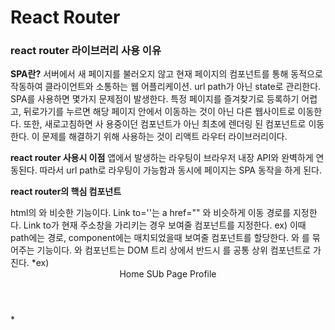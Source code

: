 React Router
===================
### react router 라이브러리 사용 이유

**SPA란?** 서버에서 새 페이지를 불러오지 않고 현재 페이지의 컴포넌트를 통해 동적으로 작동하여 클라이언트와 소통하는 웹 어플리케이션. url path가 아닌 state로 관리한다.
SPA를 사용하면 몇가지 문제점이 발생한다. 특정 페이지를 즐겨찾기로 등록하기 어렵고, 뒤로가기를 누르면 해당 페이지 안에서 이동하는 것이 아닌 다른 웹사이트로 이동한다. 또한, 새로고침하면 사      용중이던 컴포넌트가 아닌 최초에 렌더링 된 컴포넌트로 이동한다. 이 문제를 해결하기 위해 사용하는 것이 리액트 라우터 라이브러리이다.

**react router 사용시 이점**
앱에서 발생하는 라우팅이 브라우저 내장 API와 완벽하게 연동된다. 따라서 url path로 라우팅이 가능함과 동시에 페이지는 SPA 동작을 하게 된다.

**react router의 핵심 컴포넌트**
<Link>
  html의 <a>와 비슷한 기능이다. Link to=''는 a href="" 와 비슷하게 이동 경로를 지정한다.
<Route>
  Link to가 현재 주소창을 가리키는 경우 보여줄 컴포넌트를 지정한다. ex) <Route path='/First' component={First} /> 이때 path에는 경로, component에는 매치되었을때 보여줄 컴포넌트를 할당한다.
<Router>
  <Route>와 <Link>를 묶어주는 기능이다. <Route>와 <Link> 컴포넌트는 DOM 트리 상에서 반드시 <Router>를 공통 상위 컴포넌트로 가진다.
  *ex) <Router>
      <header>
        <Link to="/">Home</Link>
        <Link to="/sub">SUb Page</Link>
        <Link to="/profile">Profile</Link>
      </header>
      <Route path="/" exact component={Home} />
      <Route path="/sub" component={SubPage} />
      <Route path="/profile" component={Profile} />
    </Router>*
